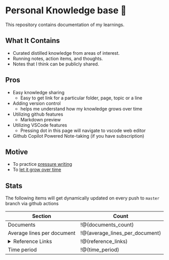 # Personal Knowledge base 🧠
This repository contains documentation of my learnings.

## What It Contains
- Curated distilled knowledge from areas of interest.
- Running notes, action items, and thoughts.
- Notes that I think can be publicly shared.

## Pros
- Easy knowledge sharing
    - Easy to get link for a particular folder, page, topic or a line
- Adding version control
    - helps me understand how my knowledge grows over time
- Utilizing github features
    - Markdown preview
- Utilizing VSCode features
    - Pressing dot in this page will navigate to vscode web editor
- Github Copilot Powered Note-taking (if you have subscription)

## Motive
- To practice [pressure writing](https://www.youtube.com/shorts/o8sBS0th8xQ)
- To [let it grow over time](https://youtu.be/DMlgzTUT5E0?si=Po-O2G2vAEvfi1YU)

## Stats
The following items will get dynamically updated on every push to `master` branch via github actions

<table>
    <thead>
        <tr>
            <th>Section</th>
            <th>Count</th>
        </tr>
    </thead>
    <tbody>
        <tr>
            <td>Documents</td>
            <td>!@(documents_count)</td>
        </tr>
        <tr>
            <td>Average lines per document</td>
            <td>!@(average_lines_per_document)</td>
        </tr>
        <tr>
            <td><details>
                    <summary>Reference Links</summary>
                    !@(top_reference_sites_table)</details>
            </td>
            <td>!@(reference_links)</td>
        </tr>
        <tr>
            <td>Time period</td>
            <td>!@(time_period)</td>
        </tr>
    </tbody>
</table>